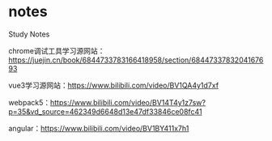 # notes
Study Notes



chrome调试工具学习源网站：https://juejin.cn/book/6844733783166418958/section/6844733783204167693

vue3学习源网站：https://www.bilibili.com/video/BV1QA4y1d7xf

webpack5：https://www.bilibili.com/video/BV14T4y1z7sw?p=35&vd_source=462349d6648d13e47df33846ce08fc41

angular：https://www.bilibili.com/video/BV1BY411x7h1